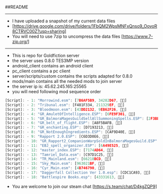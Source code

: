##README
***
* I have uploaded a snapshot of my current data files
* [https://drive.google.com/drive/folders/1FbQM2WpsMNFxQnso9_OovoR8CTRVC00Z?usp=sharing]
* You will need to use 7zip to uncompress the data files [https://www.7-zip.org/]
***
* This is repo for Goldfiction server
* the server uses 0.8.0 TES3MP version
* android_client contains an android client
* pc_client contains a pc client
* server/scripts/custom contains the scripts adapted for 0.8.0
* mods/main contains all the needed mods to join server
* the server ip is: 45.62.245.165:25565
* you will need following mod sequence order
```js
[Script]: - 1: "Morrowind.esm": [7B6AF5B9, 34282D67, ]
[Script]: - 2: "Tribunal.esm": [F481F334, 211329EF, ]
[Script]: - 3: "Bloodmoon.esm": [43DD2132, 9EB62F26, ]
[Script]: - 4: "GR_AmuletOfIntelligence.ESP": [6FE9F301, ]
[Script]: - 5: "GR_BalmoraMagesGuildSellAllSummoningSpells.ESP": [2F3BDE9F, ]
[Script]: - 6: "GR_belt_of_flight.ESP": [A8F5BAFB, ]
[Script]: - 7: "GR_enchanting.ESP": [D7193213, ]
[Script]: - 8: "GR_NotEnoughIngredients.ESP": [CAF9D40E, ]
[Script]: - 9: "Rapport 2.0.ESP": [C6D3D0E6, ]
[Script]: - 10: "GR_Rapport2_CompanionWarpSoldInBalmoraMagesGuild.ESP": [5C483157, ]
[Script]: - 11: "EBJ_spell_organizer.ESP": [6A49E525, ]
[Script]: - 12: "master_index.ESP": [7174AD64, ]
[Script]: - 13: "Tamriel_Data.esm": [C97D1C25, ]
[Script]: - 14: "TR_Mainland.esm": [66218BCD, ]
[Script]: - 15: "Sky_Main.esm": [963021BF, ]
[Script]: - 16: "Cyr_Main.esm": [4B746790, ]
[Script]: - 17: "Daggerfall Collection Ver 1.0.esp": [CDC1CA93, ]
[Script]: - 18: "Battlespire Books.esp": [43331613, ]
```
* You are welcome to join our steam chat [https://s.team/chat/D4kgZQP9]